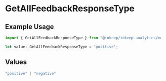 # GetAllFeedbackResponseType

## Example Usage

```typescript
import { GetAllFeedbackResponseType } from "@inkeep/inkeep-analytics/models/components";

let value: GetAllFeedbackResponseType = "positive";
```

## Values

```typescript
"positive" | "negative"
```